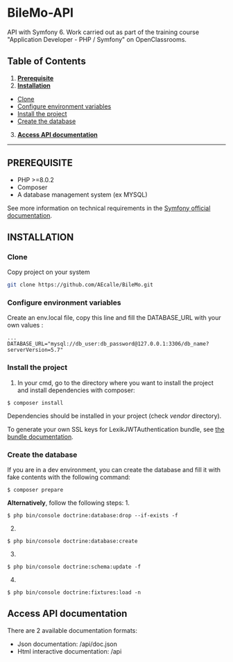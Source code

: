 # BileMo-API

API with Symfony 6. Work carried out as part of the training course "Application Developer - PHP / Symfony" on OpenClassrooms.

## Table of Contents
1.  __[Prerequisite](#prerequisite)__
2.  __[Installation](#installation)__
  * [Clone](#clone)
  * [Configure environment variables](#configure-environment-variables)
  * [Install the project](#install-the-project)
  * [Create the database](#create-the-database)
3.  __[Access API documentation](#access-api-documentation)__


---
## PREREQUISITE

* PHP >=8.0.2
* Composer
* A database management system (ex MYSQL)

See more information on technical requirements in the [Symfony official documentation](https://symfony.com/doc/current/setup.html#technical-requirements).

## INSTALLATION

### __Clone__
Copy project on your system
```bash
git clone https://github.com/AEcalle/BileMo.git
```

### __Configure environment variables__
Create an env.local file, copy this line and fill the DATABASE_URL with your own values :
```env.local
...
DATABASE_URL="mysql://db_user:db_password@127.0.0.1:3306/db_name?serverVersion=5.7"
```

### __Install the project__
1.  In your cmd, go to the directory where you want to install the project and install dependencies with composer:
```
$ composer install
```
Dependencies should be installed in your project (check _vendor_ directory).  
  
To generate your own SSL keys for LexikJWTAuthentication bundle, see [the bundle documentation](https://github.com/lexik/LexikJWTAuthenticationBundle/blob/2.x/Resources/doc/index.md#generate-the-ssl-keys).  

### __Create the database__
If you are in a dev environment, you can create the database and fill it with fake contents with the following command:
```
$ composer prepare
```

__Alternatively__, follow the following steps:
1. 
```
$ php bin/console doctrine:database:drop --if-exists -f
```
2. 
```
$ php bin/console doctrine:database:create
```
3. 
```
$ php bin/console doctrine:schema:update -f
```
4. 
```
$ php bin/console doctrine:fixtures:load -n
```

## Access API documentation
There are 2 available documentation formats:  
- Json documentation: /api/doc.json
- Html interactive documentation: /api